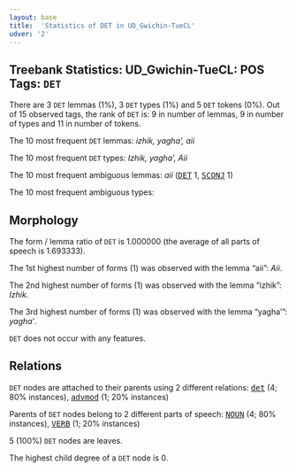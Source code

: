 ```yaml
---
layout: base
title:  'Statistics of DET in UD_Gwichin-TueCL'
udver: '2'
---
```


## Treebank Statistics: UD_Gwichin-TueCL: POS Tags: `DET`

There are 3 `DET` lemmas (1%), 3 `DET` types (1%) and 5 `DET` tokens (0%).
Out of 15 observed tags, the rank of `DET` is: 9 in number of lemmas, 9 in number of types and 11 in number of tokens.

The 10 most frequent `DET` lemmas: <em>izhik, yagha’, aii</em>

The 10 most frequent `DET` types:  <em>Izhik, yagha’, Aii</em>

The 10 most frequent ambiguous lemmas: <em>aii</em> (<tt><a href="gwi_tuecl-pos-DET.html">DET</a></tt> 1, <tt><a href="gwi_tuecl-pos-SCONJ.html">SCONJ</a></tt> 1)

The 10 most frequent ambiguous types:  



## Morphology

The form / lemma ratio of `DET` is 1.000000 (the average of all parts of speech is 1.693333).

The 1st highest number of forms (1) was observed with the lemma “aii”: <em>Aii</em>.

The 2nd highest number of forms (1) was observed with the lemma “izhik”: <em>Izhik</em>.

The 3rd highest number of forms (1) was observed with the lemma “yagha’”: <em>yagha’</em>.

`DET` does not occur with any features.


## Relations

`DET` nodes are attached to their parents using 2 different relations: <tt><a href="gwi_tuecl-dep-det.html">det</a></tt> (4; 80% instances), <tt><a href="gwi_tuecl-dep-advmod.html">advmod</a></tt> (1; 20% instances)

Parents of `DET` nodes belong to 2 different parts of speech: <tt><a href="gwi_tuecl-pos-NOUN.html">NOUN</a></tt> (4; 80% instances), <tt><a href="gwi_tuecl-pos-VERB.html">VERB</a></tt> (1; 20% instances)

5 (100%) `DET` nodes are leaves.

The highest child degree of a `DET` node is 0.

